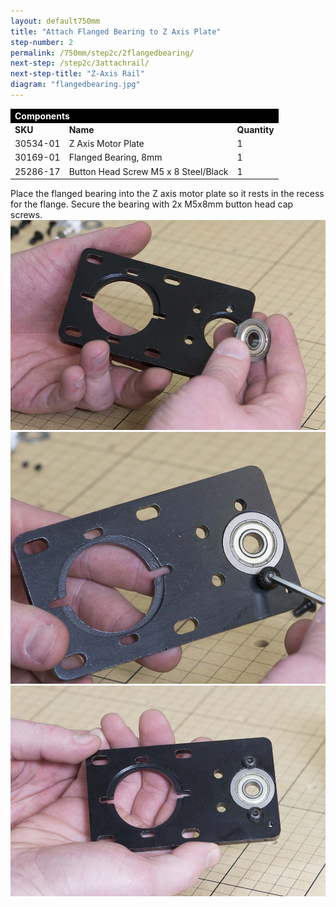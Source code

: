 ```yaml
---
layout: default750mm
title: "Attach Flanged Bearing to Z Axis Plate"
step-number: 2
permalink: /750mm/step2c/2flangedbearing/
next-step: /step2c/3attachrail/
next-step-title: "Z-Axis Rail"
diagram: "flangedbearing.jpg"
---
```


<table>
<tr><td style="color:#fff;background: #000;" colspan="3"><b>Components</b></td></tr>
	<tr>
		<td><b>SKU</b></td>
		<td><b>Name</b></td>
		<td><b>Quantity</b></td>
	</tr>
<tr>
<td>30534-01</td>
<td>Z Axis Motor Plate</td>
<td>1</td>
</tr>
<tr>
<td>30169-01</td>
<td>Flanged Bearing, 8mm</td>
<td>1</td>
</tr>
<tr>
<td>25286-17</td>
<td>Button Head Screw M5 x 8 Steel/Black</td>
<td>1</td>
</tr>

</table>

Place the flanged bearing into the Z axis motor plate so it rests in the recess for the flange. Secure the bearing with 2x M5x8mm button head cap screws.
<img src="../../step2/photo/jpfs_DSC2680.jpg">
<img src="../../step2/photo/jpfs_DSC2681.jpg">
<img src="../../step2/photo/jpfs_DSC2684.jpg">


